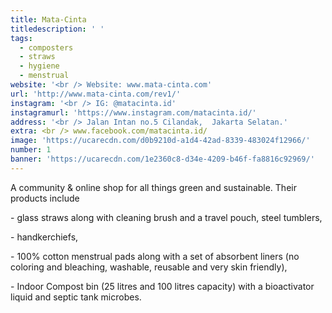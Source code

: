 ```yaml
---
title: Mata-Cinta
titledescription: ' '
tags:
  - composters
  - straws
  - hygiene
  - menstrual
website: '<br /> Website: www.mata-cinta.com'
url: 'http://www.mata-cinta.com/rev1/'
instagram: '<br /> IG: @matacinta.id'
instagramurl: 'https://www.instagram.com/matacinta.id/'
address: '<br /> Jalan Intan no.5 Cilandak,  Jakarta Selatan.'
extra: <br /> www.facebook.com/matacinta.id/
image: 'https://ucarecdn.com/d0b9210d-a1d4-42ad-8339-483024f12966/'
number: 1
banner: 'https://ucarecdn.com/1e2360c8-d34e-4209-b46f-fa8816c92969/'
---
```

A community & online shop for all things green and sustainable. Their products include 

\- glass straws along with cleaning brush and a travel pouch, steel tumblers, 

\- handkerchiefs, 

\- 100% cotton menstrual pads along with a set of absorbent liners (no coloring and bleaching, washable, reusable and very skin friendly), 

\- Indoor Compost bin (25 litres and 100 litres capacity) with a bioactivator liquid and septic tank microbes.
